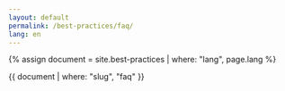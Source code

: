 ```yaml
---
layout: default
permalink: /best-practices/faq/
lang: en
---
```


{% assign document = site.best-practices | where: "lang", page.lang %}

{{ document | where: "slug", "faq" }}